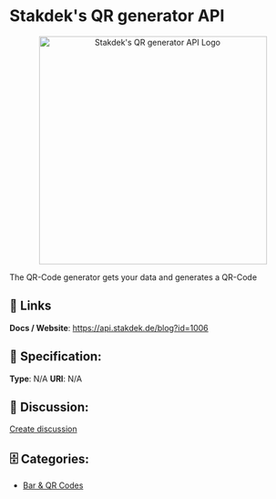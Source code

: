 # Stakdek's QR generator API
<p align="center">
    <img width="400" src="https://raw.githubusercontent.com/apis-list/apis-list/main/apis/stakdeks-qr-generator-api/logo_256x256.png" alt="Stakdek's QR generator API Logo"/>
</p>

The QR-Code generator gets your data and generates a QR-Code

##  🔗 Links
**Docs / Website**: https://api.stakdek.de/blog?id=1006

## 🧬 Specification:
**Type**:  N/A 
**URI**:  N/A 

## 💬 Discussion:
[Create discussion](https://github.com/apis-list/apis-list/discussions/new)

## 🗄️ Categories:
- [Bar & QR Codes](https://github.com/apis-list/apis-list#bar-and-qr-codes)




